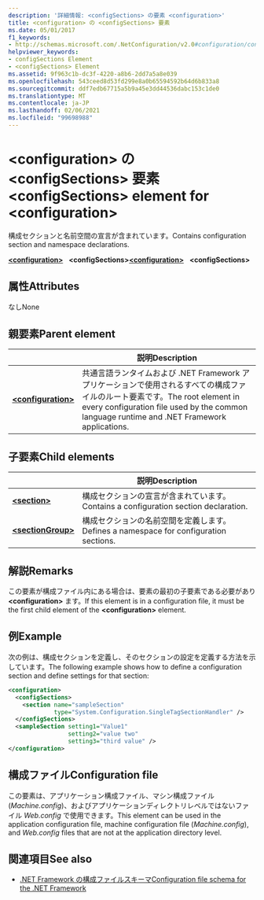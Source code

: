 ```yaml
---
description: '詳細情報: <configSections> の要素 <configuration>'
title: <configuration> の <configSections> 要素
ms.date: 05/01/2017
f1_keywords:
- http://schemas.microsoft.com/.NetConfiguration/v2.0#configuration/configSections
helpviewer_keywords:
- configSections Element
- <configSections> Element
ms.assetid: 9f963c1b-dc3f-4220-a8b6-2dd7a5a8e039
ms.openlocfilehash: 543ceed8d53fd299e8a0b65594592b64d6b833a8
ms.sourcegitcommit: ddf7edb67715a5b9a45e3dd44536dabc153c1de0
ms.translationtype: MT
ms.contentlocale: ja-JP
ms.lasthandoff: 02/06/2021
ms.locfileid: "99698988"
---
```

# <a name="configsections-element-for-configuration"></a><span data-ttu-id="368d4-103">\<configuration> の \<configSections> 要素</span><span class="sxs-lookup"><span data-stu-id="368d4-103">\<configSections> element for \<configuration></span></span>

<span data-ttu-id="368d4-104">構成セクションと名前空間の宣言が含まれています。</span><span class="sxs-lookup"><span data-stu-id="368d4-104">Contains configuration section and namespace declarations.</span></span>

<span data-ttu-id="368d4-105">[**\<configuration>**](configuration-element.md) &nbsp;&nbsp;**\<configSections>**</span><span class="sxs-lookup"><span data-stu-id="368d4-105">[**\<configuration>**](configuration-element.md) &nbsp;&nbsp;**\<configSections>**</span></span>

## <a name="attributes"></a><span data-ttu-id="368d4-106">属性</span><span class="sxs-lookup"><span data-stu-id="368d4-106">Attributes</span></span>

<span data-ttu-id="368d4-107">なし</span><span class="sxs-lookup"><span data-stu-id="368d4-107">None</span></span>

## <a name="parent-element"></a><span data-ttu-id="368d4-108">親要素</span><span class="sxs-lookup"><span data-stu-id="368d4-108">Parent element</span></span>

|     | <span data-ttu-id="368d4-109">説明</span><span class="sxs-lookup"><span data-stu-id="368d4-109">Description</span></span> |
| --- | ----------- |
| [**\<configuration>**](configuration-element.md) | <span data-ttu-id="368d4-110">共通言語ランタイムおよび .NET Framework アプリケーションで使用されるすべての構成ファイルのルート要素です。</span><span class="sxs-lookup"><span data-stu-id="368d4-110">The root element in every configuration file used by the common language runtime and .NET Framework applications.</span></span> |

## <a name="child-elements"></a><span data-ttu-id="368d4-111">子要素</span><span class="sxs-lookup"><span data-stu-id="368d4-111">Child elements</span></span>

|     | <span data-ttu-id="368d4-112">説明</span><span class="sxs-lookup"><span data-stu-id="368d4-112">Description</span></span> |
| --- | ----------- |
| [**\<section>**](section-element.md) | <span data-ttu-id="368d4-113">構成セクションの宣言が含まれています。</span><span class="sxs-lookup"><span data-stu-id="368d4-113">Contains a configuration section declaration.</span></span> |
| [**\<sectionGroup>**](sectiongroup-element-for-configsections.md) | <span data-ttu-id="368d4-114">構成セクションの名前空間を定義します。</span><span class="sxs-lookup"><span data-stu-id="368d4-114">Defines a namespace for configuration sections.</span></span> |

## <a name="remarks"></a><span data-ttu-id="368d4-115">解説</span><span class="sxs-lookup"><span data-stu-id="368d4-115">Remarks</span></span>

<span data-ttu-id="368d4-116">この要素が構成ファイル内にある場合は、要素の最初の子要素である必要があり **\<configuration>** ます。</span><span class="sxs-lookup"><span data-stu-id="368d4-116">If this element is in a configuration file, it must be the first child element of the **\<configuration>** element.</span></span>

## <a name="example"></a><span data-ttu-id="368d4-117">例</span><span class="sxs-lookup"><span data-stu-id="368d4-117">Example</span></span>

<span data-ttu-id="368d4-118">次の例は、構成セクションを定義し、そのセクションの設定を定義する方法を示しています。</span><span class="sxs-lookup"><span data-stu-id="368d4-118">The following example shows how to define a configuration section and define settings for that section:</span></span>

```xml
<configuration>
  <configSections>
    <section name="sampleSection"
             type="System.Configuration.SingleTagSectionHandler" />
  </configSections>
  <sampleSection setting1="Value1"
                 setting2="value two"
                 setting3="third value" />
</configuration>
```

## <a name="configuration-file"></a><span data-ttu-id="368d4-119">構成ファイル</span><span class="sxs-lookup"><span data-stu-id="368d4-119">Configuration file</span></span>

<span data-ttu-id="368d4-120">この要素は、アプリケーション構成ファイル、マシン構成ファイル (*Machine.config*)、およびアプリケーションディレクトリレベルではないファイル *Web.config* で使用できます。</span><span class="sxs-lookup"><span data-stu-id="368d4-120">This element can be used in the application configuration file, machine configuration file (*Machine.config*), and *Web.config* files that are not at the application directory level.</span></span>

## <a name="see-also"></a><span data-ttu-id="368d4-121">関連項目</span><span class="sxs-lookup"><span data-stu-id="368d4-121">See also</span></span>

- [<span data-ttu-id="368d4-122">.NET Framework の構成ファイルスキーマ</span><span class="sxs-lookup"><span data-stu-id="368d4-122">Configuration file schema for the .NET Framework</span></span>](index.md)
